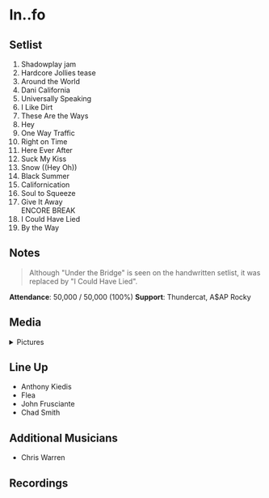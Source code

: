 # In..fo

## Setlist

1. Shadowplay jam
2. Hardcore Jollies tease
3. Around the World
4. Dani California
5. Universally Speaking
6. I Like Dirt
7. These Are the Ways
8. Hey
9. One Way Traffic
10. Right on Time
11. Here Ever After
12. Suck My Kiss
13. Snow ((Hey Oh))
14. Black Summer
15. Californication
16. Soul to Squeeze
17. Give It Away
<br>ENCORE BREAK
18. I Could Have Lied
19. By the Way

## Notes

> Although "Under the Bridge" is seen on the handwritten setlist, it was replaced by "I Could Have Lied".

**Attendance**: 50,000 / 50,000 (100%)
**Support**: Thundercat, A$AP Rocky

## Media 

<details>
  <summary>Pictures</summary>
  <!--<img alt="Setlist" title="Setlist" src="_.jpg" height="200" />-->
</details>

## Line Up

* Anthony Kiedis
* Flea
* John Frusciante
* Chad Smith

## Additional Musicians
* Chris Warren

## Recordings